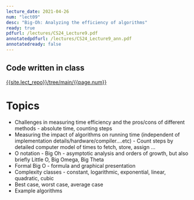 ```yaml
---
lecture_date: 2021-04-26
num: "lect09"
desc: "Big-Oh: Analyzing the efficiency of algorithms"
ready: true
pdfurl: /lectures/CS24_Lecture9.pdf
annotatedpdfurl: /lectures/CS24_Lecture9_ann.pdf
annotatedready: false
---
```


## Code written in class
[{{site.lect_repo}}/tree/main/{{page.num}}]({{site.lect_repo}}/tree/main/{{page.num}})

# Topics

* Challenges in measuring time efficiency and the pros/cons of different methods - absolute time, counting steps 
* Measuring the impact of algorithms on running time (independent of implementation details/hardware/compiler....etc) - Count steps by detailed computer model of times to fetch, store, assign … 
* O notation - Big Oh - asymptotic analysis and orders of growth, but also briefly Little O, Big Omega, Big Theta
* Formal Big O - formula and graphical presentation
* Complexity classes - constant, logarithmic, exponential, linear, quadratic, cubic
* Best case, worst case, average case
* Example algorithms